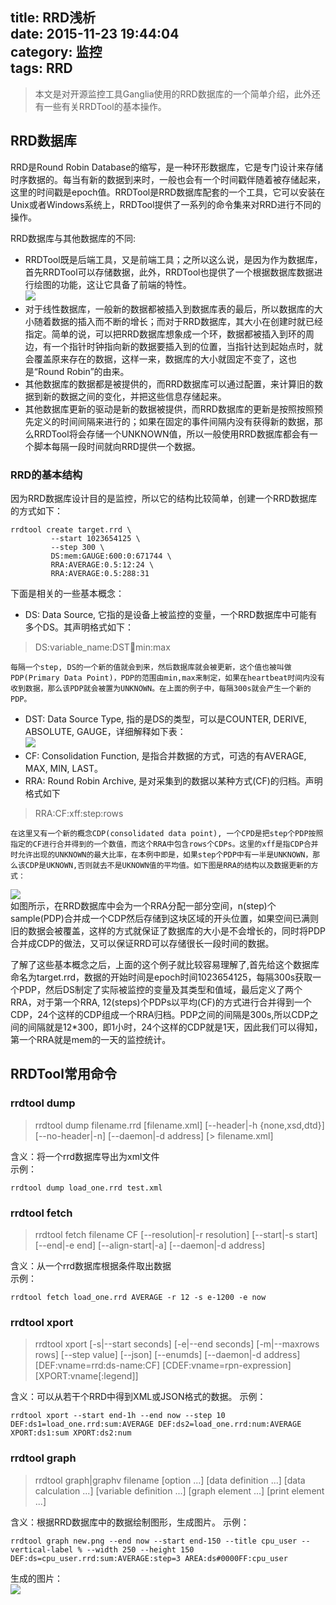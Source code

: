 title: RRD浅析    
date: 2015-11-23 19:44:04    
category: 监控  
tags: RRD
---
> 本文是对开源监控工具Ganglia使用的RRD数据库的一个简单介绍，此外还有一些有关RRDTool的基本操作。
<!--more-->

## RRD数据库
RRD是Round Robin Database的缩写，是一种环形数据库，它是专门设计来存储时序数据的。每当有新的数据到来时，一般也会有一个时间戳伴随着被存储起来，这里的时间戳是epoch值。RRDTool是RRD数据库配套的一个工具，它可以安装在Unix或者Windows系统上，RRDTool提供了一系列的命令集来对RRD进行不同的操作。    

RRD数据库与其他数据库的不同:      

+ RRDTool既是后端工具，又是前端工具；之所以这么说，是因为作为数据库，首先RRDTool可以存储数据，此外，RRDTool也提供了一个根据数据库数据进行绘图的功能，这让它具备了前端的特性。    
![](/img/rrd_gra.jpg)
+ 对于线性数据库，一般新的数据都被插入到数据库表的最后，所以数据库的大小随着数据的插入而不断的增长；而对于RRD数据库，其大小在创建时就已经指定。简单的说，可以把RRD数据库想象成一个环，数据都被插入到环的周边，有一个指针时钟指向新的数据要插入到的位置，当指针达到起始点时，就会覆盖原来存在的数据，这样一来，数据库的大小就固定不变了，这也是“Round Robin”的由来。     
+ 其他数据库的数据都是被提供的，而RRD数据库可以通过配置，来计算旧的数据到新的数据之间的变化，并把这些信息存储起来。      
+ 其他数据库更新的驱动是新的数据被提供，而RRD数据库的更新是按照按照预先定义的时间间隔来进行的；如果在固定的事件间隔内没有获得新的数据，那么RRDTool将会存储一个UNKNOWN值，所以一般使用RRD数据库都会有一个脚本每隔一段时间就向RRD提供一个数据。   

### RRD的基本结构
因为RRD数据库设计目的是监控，所以它的结构比较简单，创建一个RRD数据库的方式如下：

```
rrdtool create target.rrd \     
         --start 1023654125 \     
         --step 300 \      
         DS:mem:GAUGE:600:0:671744 \     
         RRA:AVERAGE:0.5:12:24 \     
         RRA:AVERAGE:0.5:288:31     
```


    
下面是相关的一些基本概念：    

* DS: Data Source, 它指的是设备上被监控的变量，一个RRD数据库中可能有多个DS。其声明格式如下：
> DS:variable_name:DST:heartbeat:min:max      

	每隔一个step, DS的一个新的值就会到来，然后数据库就会被更新，这个值也被叫做	PDP(Primary Data Point)，PDP的范围由min,max来制定，如果在heartbeat时间内没有	收到数据，那么该PDP就会被置为UNKNOWN。在上面的例子中，每隔300s就会产生一个新的	PDP。

* DST: Data Source Type, 指的是DS的类型，可以是COUNTER, DERIVE, ABSOLUTE, GAUGE，详细解释如下表：      
![](/img/rrd_dst.png)
* CF: Consolidation Function, 是指合并数据的方式，可选的有AVERAGE, MAX, MIN, LAST。
* RRA: Round Robin Archive, 是对采集到的数据以某种方式(CF)的归档。声明格式如下
> RRA:CF:xff:step:rows    

	在这里又有一个新的概念CDP(consolidated data point), 一个CPD是把step个PDP按照指定的CF进行合并得到的一个数值，而这个RRA中包含rows个CDPs。这里的xff是指CDP合并时允许出现的UNKNOWN的最大比率，在本例中即是，如果step个PDP中有一半是UNKNOWN，那么该CDP是UKNOWN,否则就去不是UKNOWN值的平均值。如下图是RRA的结构以及数据更新的方式：    
![](/img/rra.png)    
如图所示，在RRD数据库中会为一个RRA分配一部分空间，n(step)个sample(PDP)合并成一个CDP然后存储到这块区域的开头位置，如果空间已满则旧的数据会被覆盖，这样的方式就保证了数据库的大小是不会增长的，同时将PDP合并成CDP的做法，又可以保证RRD可以存储很长一段时间的数据。

了解了这些基本概念之后，上面的这个例子就比较容易理解了,首先给这个数据库命名为target.rrd，数据的开始时间是epoch时间1023654125，每隔300s获取一个PDP，然后DS制定了实际被监控的变量及其类型和值域，最后定义了两个RRA，对于第一个RRA, 12(steps)个PDPs以平均(CF)的方式进行合并得到一个CDP，24个这样的CDP组成一个RRA归档。PDP之间的间隔是300s,所以CDP之间的间隔就是12*300，即1小时，24个这样的CDP就是1天，因此我们可以得知，第一个RRA就是mem的一天的监控统计。

## RRDTool常用命令
### rrdtool dump 

>rrdtool dump filename.rrd [filename.xml] [--header|-h {none,xsd,dtd}] [--no-header|-n] [--daemon|-d address] [> filename.xml]

含义：将一个rrd数据库导出为xml文件     
示例：     
```
rrdtool dump load_one.rrd test.xml
```

### rrdtool fetch 
>rrdtool fetch filename CF [--resolution|-r resolution] [--start|-s start] [--end|-e end] [--align-start|-a] [--daemon|-d address]

含义：从一个rrd数据库根据条件取出数据     
示例：    
```
rrdtool fetch load_one.rrd AVERAGE -r 12 -s e-1200 -e now
```

### rrdtool xport
>rrdtool xport [-s|--start seconds] [-e|--end seconds] [-m|--maxrows rows] [--step value] [--json] [--enumds] [--daemon|-d address] [DEF:vname=rrd:ds-name:CF] [CDEF:vname=rpn-expression] [XPORT:vname[:legend]] 

含义：可以从若干个RRD中得到XML或JSON格式的数据。
示例：
```
rrdtool xport --start end-1h --end now --step 10 
DEF:ds1=load_one.rrd:sum:AVERAGE DEF:ds2=load_one.rrd:num:AVERAGE XPORT:ds1:sum XPORT:ds2:num
```

### rrdtool graph
>rrdtool graph|graphv filename [option ...] [data definition ...] [data calculation ...] [variable definition ...] [graph element ...] [print element ...]

含义：根据RRD数据库中的数据绘制图形，生成图片。
示例：
```
rrdtool graph new.png --end now --start end-150 --title cpu_user --vertical-label % --width 250 --height 150 DEF:ds=cpu_user.rrd:sum:AVERAGE:step=3 AREA:ds#0000FF:cpu_user
```
生成的图片：    
![](/img/cpu_user.png)







  





